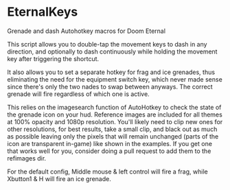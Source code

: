 # EternalKeys
Grenade and dash Autohotkey macros for Doom Eternal

This script allows you to double-tap the movement keys to dash in any direction, and optionally to dash continuously while holding the movement key after triggering the shortcut.

It also allows you to set a separate hotkey for frag and ice grenades, thus eliminating the need for the equipment switch key, which never made sense since there's only the two nades to swap between anyways. The correct grenade will fire regardless of which one is active.

This relies on the imagesearch function of AutoHotkey to check the state of the grenade icon on your hud. Reference images are included for all themes at 100% opacity and 1080p resolution. You'll likely need to clip new ones for other resolutions, for best results, take a small clip, and black out as much as possible leaving only the pixels that will remain unchanged (parts of the icon are transparent in-game) like shown in the examples. If you get one that works well for you, consider doing a pull request to add them to the refimages dir.

For the default config, Middle mouse & left control will fire a frag, while Xbutton1 & H will fire an ice grenade.
